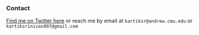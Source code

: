 ### Contact

[Find me on Twitter here][twitter] or reach me by email at `kartiksr@andrew.cmu.edu` or `kartiksrinivas007@gmail.com`

[twitter]: https://twitter.com/srinivas_kartik
